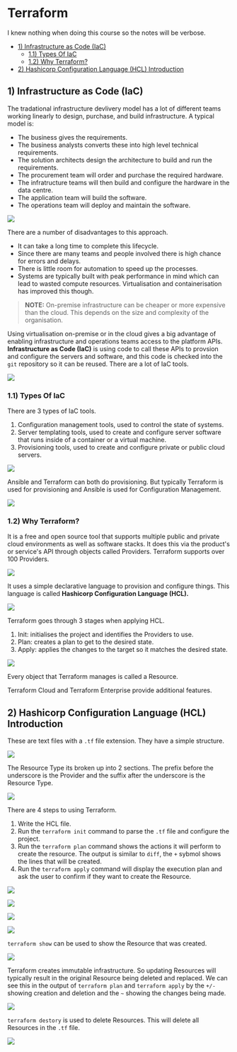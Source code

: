# Terraform <!-- omit in toc -->

I knew nothing when doing this course so the notes will be verbose.

- [1) Infrastructure as Code (IaC)](#1-infrastructure-as-code-iac)
  - [1.1) Types Of IaC](#11-types-of-iac)
  - [1.2) Why Terraform?](#12-why-terraform)
- [2) Hashicorp Configuration Language (HCL) Introduction](#2-hashicorp-configuration-language-hcl-introduction)

## 1) Infrastructure as Code (IaC)

The tradational infrastructure devlivery model has a lot of different teams working linearly to design, purchase, and build infrastructure. A typical model is:
* The business gives the requirements.
* The business analysts converts these into high level technical requirements.
* The solution architects design the architecture to build and run the requirements.
* The procurement team will order and purchase the required hardware.
* The infratructure teams will then build and configure the hardware in the data centre.
* The application team will build the software.
* The operations team will deploy and maintain the software.

![](images/terraform01.png)

There are a number of disadvantages to this approach.
* It can take a long time to complete this lifecycle.
* Since there are many teams and people involved there is high chance for errors and delays.
* There is little room for automation to speed up the processes.
* Systems are typically built with peak performance in mind which can lead to wasted compute resources. Virtualisation and containerisation has improved this though.

> **NOTE:** On-premise infrastructure can be cheaper or more expensive than the cloud. This depends on the size and complexity of the organisation.

Using virtualisation on-premise or in the cloud gives a big advantage of enabling infrastructure and operations teams access to the platform APIs. **Infrastructure as Code (IaC)** is using code to call these APIs to provsion and configure the servers and software, and this code is checked into the `git` repository so it can be reused. There are a lot of IaC tools.

![](images/terraform02.png)

### 1.1) Types Of IaC

There are 3 types of IaC tools.
1. Configuration management tools, used to control the state of systems.
2. Server templating tools, used to create and configure server software that runs inside of a container or a virtual machine.
3. Provisioning tools, used to create and configure private or public cloud servers.

![](images/terraform03.png)

Ansible and Terraform can both do provisioning. But typically Terraform is used for provisioning and Ansible is used for Configuration Management.

![](images/terraform04.png)

### 1.2) Why Terraform?

It is a free and open source tool that supports multiple public and private cloud environments as well as software stacks. It does this via the product's or service's API through objects called Providers. Terraform supports over 100 Providers.

![](images/terraform05.png)

It uses a simple declarative language to provision and configure things. This language is called **Hashicorp Configuration Language (HCL).**

![](images/terraform06.png)

Terraform goes through 3 stages when applying HCL.
1. Init: initialises the project and identifies the Providers to use.
2. Plan: creates a plan to get to the desired state.
3. Apply: applies the changes to the target so it matches the desired state.

![](images/terraform07.png)

Every object that Terraform manages is called a Resource.

Terraform Cloud and Terraform Enterprise provide additional features.

## 2) Hashicorp Configuration Language (HCL) Introduction

These are text files with a `.tf` file extension. They have a simple structure.

![](images/terraform08.png)

The Resource Type its broken up into 2 sections. The prefix before the underscore is the Provider and the suffix after the underscore is the Resource Type.

![](images/terraform09.png)

There are 4 steps to using Terraform.
1. Write the HCL file.
2. Run the `terraform init` command to parse the `.tf` file and configure the project.
3. Run the `terraform plan` command shows the actions it will perform to create the resource. The output is similar to `diff`, the `+` sybmol shows the lines that will be created.
4. Run the `terraform apply` command will display the execution plan and ask the user to confirm if they want to create the Resource.

![](images/terraform10.png)

![](images/terraform11.png)

![](images/terraform12.png)

![](images/terraform13.png)

`terraform show` can be used to show the Resource that was created.

![](images/terraform14.png)

Terraform creates immutable infrastructure. So updating Resources will typically result in the original Resource being deleted and replaced. We can see this in the output of `terraform plan` and `terraform apply` by the `+/-` showing creation and deletion and the `~` showing the changes being made.

![](images/terraform15.png)

`terraform destory` is used to delete Resources. This will delete all Resources in the `.tf` file.

![](images/terraform16.png)
